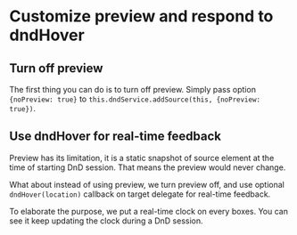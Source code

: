 # Customize preview and respond to dndHover

## Turn off preview

The first thing you can do is to turn off preview. Simply pass option `{noPreview: true}` to `this.dndService.addSource(this, {noPreview: true})`.

## Use dndHover for real-time feedback

Preview has its limitation, it is a static snapshot of source element at the time of starting DnD session. That means the preview would never change.

What about instead of using preview, we turn preview off, and use optional `dndHover(location)` callback on target delegate for real-time feedback.

To elaborate the purpose, we put a real-time clock on every boxes. You can see it keep updating the clock during a DnD session.